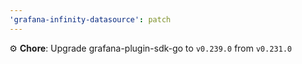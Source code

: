 ```yaml
---
'grafana-infinity-datasource': patch
---
```


⚙️ **Chore**: Upgrade grafana-plugin-sdk-go to `v0.239.0` from `v0.231.0`
